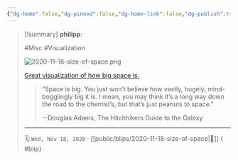 ```yaml
---
{"dg-home":false,"dg-pinned":false,"dg-home-link":false,"dg-publish":true,"type":"blip","created-date":"2020-11-18T00:00:00","disabled rules":["yaml-title","yaml-title-alias","file-name-heading"],"title":"philipp @ 2020-11-18","dg-permalink":"2020/11/18/size-of-space/","updated-date":"2025-04-30T22:27:37","dg-path":"blips/2020-11-18-size-of-space.md","permalink":"/2020/11/18/size-of-space/","dgPassFrontmatter":true}
---
```


> [!summary] **philipp**:
>
> #Misc #Visualization
>
> ![2020-11-18-size-of-space.png](/img/user/attachments/2020-11-18-size-of-space.png)
>
> [Great visualization of how big space is.](https://neal.fun/size-of-space/)
>
> > “Space is big. You just won’t believe how vastly, hugely, mind-bogglingly big it is. I mean, you may think it’s a long way down the road to the chemist’s, but that’s just peanuts to space.”
> >
> > --Douglas Adams, The Hitchhikers Guide to the Galaxy
> - - -
>
> 🗓️ `Wed, Nov 18, 2020` · [[public/blips/2020-11-18-size-of-space\|🔗]]
{ #blip}

